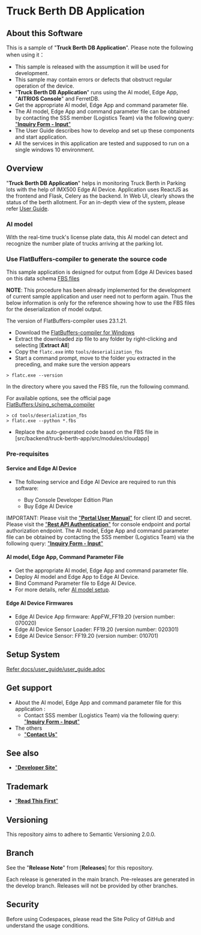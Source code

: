 # Truck Berth DB Application

## About this Software
This is a sample of "**Truck Berth DB Application**". Please note the following when using it：

* This sample is released with the assumption it will be used for development.
* This sample may contain errors or defects that obstruct regular operation of the device.
* "**Truck Berth DB Application**" runs using the AI model, Edge App, "**AITRIOS Console**" and FerretDB.
* Get the appropriate AI model, Edge App and command parameter file. 
* The AI model, Edge App and command parameter file can be obtained by contacting the SSS member (Logistics Team) via the following query: ["**Inquiry Form - Input**"](https://support.aitrios.sony-semicon.com/hc/en-us/requests/new)
* The User Guide describes how to develop and set up these components and start application.
* All the services in this application are tested and supposed to run on a single windows 10 environment. 

## Overview
"**Truck Berth DB Application**" helps in monitoring Truck Berth in Parking lots with the help of IMX500 Edge AI Device. Application uses ReactJS as the frontend and Flask, Celery as the backend. In Web UI, clearly shows the status of the berth allotment. For an in-depth view of the system, please refer [User Guide](docs/user_guide/user_guide.adoc).

### AI model
With the real-time truck's license plate data, this AI model can detect and recognize the number plate of trucks arriving at the parking lot.

### Use FlatBuffers-compiler to generate the source code
This sample application is designed for output from Edge AI Devices based on this data schema [FBS files](tools/deserialization_fbs)

**NOTE**: This procedure has been already implemented for the development of current sample application and user need not to perform again. Thus the below information is only for the reference showing how to use the FBS files for the deserialization of model output.

The version of FlatBuffers-compiler uses 23.1.21.

- Download the [FlatBuffers-compiler for Windows](https://github.com/google/flatbuffers/releases/download/v23.1.21/Windows.flatc.binary.zip)
- Extract the downloaded zip file to any folder by right-clicking and selecting [**Extract All**]
- Copy the `flatc.exe` into `tools/deserialization_fbs`
- Start a command prompt, move to the folder you extracted in the preceding, and make sure the version appears

```shell
> flatc.exe --version
```

In the directory where you saved the FBS file, run the following command.

For available options, see the official page [FlatBuffers:Using_schema_compiler](https://google.github.io/flatbuffers/flatbuffers_guide_using_schema_compiler.html)

```shell
> cd tools/deserialization_fbs
> flatc.exe --python *.fbs
```
- Replace the auto-generated code based on the FBS file in [src/backend/truck-berth-app/src/modules/cloudapp]

### Pre-requisites
#### Service and Edge AI Device
- The following service and Edge AI Device are required to run this software:

    - Buy Console Developer Edition Plan
    - Buy Edge AI Device

IMPORTANT: Please visit the ["**Portal User Manual**"](https://developer.aitrios.sony-semicon.com/en/documents/portal-user-manual) for client ID and secret.
Please visit the ["**Rest API Authentication**"](https://developer.aitrios.sony-semicon.com/en/file/download/rest-api-authentication) for console endpoint and portal authorization endpoint.
The AI model, Edge App and command parameter file can be obtained by contacting the SSS member (Logistics Team) via the following query: ["**Inquiry Form - Input**"](https://support.aitrios.sony-semicon.com/hc/en-us/requests/new)

#### AI model, Edge App, Command Parameter File
- Get the appropriate AI model, Edge App and command parameter file.
- Deploy AI model and Edge App to Edge AI Device.
- Bind Command Parameter file to Edge AI Device.
- For more details, refer [AI model setup](docs/user_guide/ai_model_setup.adoc).

#### Edge AI Device Firmwares
- Edge AI Device App firmware: AppFW_FF19.20 (version number: 070020)
- Edge AI Device Sensor Loader: FF19.20 (version number: 020301)
- Edge AI Device Sensor: FF19.20 (version number: 010701)

## Setup System
[Refer docs/user_guide/user_guide.adoc](docs/user_guide/user_guide.adoc)

## Get support
* About the AI model, Edge App and command parameter file for this application :
    * Contact SSS member (Logistics Team) via the following query: ["**Inquiry Form - Input**"](https://support.aitrios.sony-semicon.com/hc/en-us/requests/new)
* The others 
    * ["**Contact Us**"](https://support.aitrios.sony-semicon.com/hc/en-us/requests/new)

## See also
- ["**Developer Site**"](https://developer.aitrios.sony-semicon.com/en)

## Trademark
- ["**Read This First**"](https://developer.aitrios.sony-semicon.com/en/edge-ai-sensing/guides)

## Versioning
This repository aims to adhere to Semantic Versioning 2.0.0.

## Branch
See the "**Release Note**" from [**Releases**] for this repository.

Each release is generated in the main branch. Pre-releases are generated in the develop branch. Releases will not be provided by other branches.

## Security
Before using Codespaces, please read the Site Policy of GitHub and understand the usage conditions.

